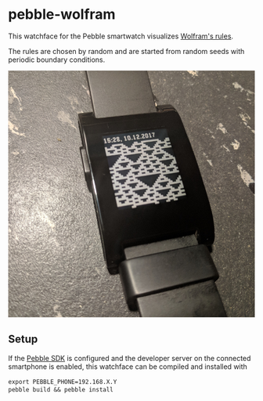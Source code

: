 # pebble-wolfram

This watchface for the Pebble smartwatch visualizes [Wolfram's rules](http://mathworld.wolfram.com/ElementaryCellularAutomaton.html).

The rules are chosen by random and are started from random seeds with periodic
boundary conditions.

![Picture of the watchface](doc/example.jpg)

## Setup

If the [Pebble SDK](https://developer.pebble.com/sdk/) is configured and the
developer server on the connected smartphone is enabled, this watchface can
be compiled and installed with

```
export PEBBLE_PHONE=192.168.X.Y
pebble build && pebble install
```
